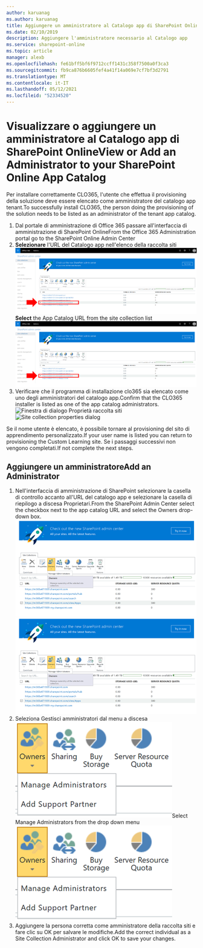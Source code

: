 ```yaml
---
author: karuanag
ms.author: karuanag
title: Aggiungere un amministratore al Catalogo app di SharePoint Online
ms.date: 02/10/2019
description: Aggiungere l'amministratore necessario al Catalogo app
ms.service: sharepoint-online
ms.topic: article
manager: alexb
ms.openlocfilehash: fe61bff5bf6f9712ccff1431c358f7500a0f3ca3
ms.sourcegitcommit: fb9ca876b6605fef4a41f14a069e7cf7bf3d2791
ms.translationtype: MT
ms.contentlocale: it-IT
ms.lasthandoff: 05/12/2021
ms.locfileid: "52334520"
---
```

# <a name="view-or-add-an-administrator-to-your-sharepoint-online-app-catalog"></a><span data-ttu-id="4efa6-103">Visualizzare o aggiungere un amministratore al Catalogo app di SharePoint Online</span><span class="sxs-lookup"><span data-stu-id="4efa6-103">View or Add an Administrator to your SharePoint Online App Catalog</span></span>

<span data-ttu-id="4efa6-104">Per installare correttamente CLO365, l'utente che effettua il provisioning della soluzione deve essere elencato come amministratore del catalogo app tenant.</span><span class="sxs-lookup"><span data-stu-id="4efa6-104">To successfully install CLO365, the person doing the provisioning of the solution needs to be listed as an administrator of the tenant app catalog.</span></span>

1. <span data-ttu-id="4efa6-105">Dal portale di amministrazione di Office 365 passare all'interfaccia di amministrazione di SharePoint Online</span><span class="sxs-lookup"><span data-stu-id="4efa6-105">From the Office 365 Administration portal go to the SharePoint Online Admin Center</span></span>
1. <span data-ttu-id="4efa6-106">**Selezionare** l'URL del Catalogo app nell'elenco della raccolta siti ![ Finestra di esempio con l'URL selezionato.](media/appadmin_url.png)</span><span class="sxs-lookup"><span data-stu-id="4efa6-106">**Select** the App Catalog URL from the site collection list ![Sample window with URL selected.](media/appadmin_url.png)</span></span>
1. <span data-ttu-id="4efa6-107">Verificare che il programma di installazione clo365 sia elencato come uno degli amministratori del catalogo app.</span><span class="sxs-lookup"><span data-stu-id="4efa6-107">Confirm that the CLO365 installer is listed as one of the app catalog administrators.</span></span>
<span data-ttu-id="4efa6-108">![Finestra di dialogo Proprietà raccolta siti](media/appadmin_dialog.png)</span><span class="sxs-lookup"><span data-stu-id="4efa6-108">![Site collection properties dialog](media/appadmin_dialog.png)</span></span>

<span data-ttu-id="4efa6-109">Se il nome utente è elencato, è possibile tornare al provisioning del sito di apprendimento personalizzato.</span><span class="sxs-lookup"><span data-stu-id="4efa6-109">If your user name is listed you can return to provisioning the Custom Learning site.</span></span>  <span data-ttu-id="4efa6-110">Se i passaggi successivi non vengono completati.</span><span class="sxs-lookup"><span data-stu-id="4efa6-110">If not complete the next steps.</span></span> 

## <a name="add-an-administrator"></a><span data-ttu-id="4efa6-111">Aggiungere un amministratore</span><span class="sxs-lookup"><span data-stu-id="4efa6-111">Add an Administrator</span></span>

1. <span data-ttu-id="4efa6-112">Nell'interfaccia di amministrazione di SharePoint selezionare la casella di controllo accanto all'URL del catalogo app e selezionare la casella di riepilogo a discesa Proprietari.</span><span class="sxs-lookup"><span data-stu-id="4efa6-112">From the SharePoint Admin Center select the checkbox next to the app catalog URL and select the Owners drop-down box.</span></span>
<span data-ttu-id="4efa6-113">![Opzione Proprietari selezionata nella scheda Raccolte siti.](media/appadmin_owner.png)</span><span class="sxs-lookup"><span data-stu-id="4efa6-113">![The Owners option selected on the Site Collections tab.](media/appadmin_owner.png)</span></span>
1. <span data-ttu-id="4efa6-114">Seleziona Gestisci amministratori dal menu a discesa ![ Visualizzazione dettagli dell'elenco a discesa Proprietari.](media/appadmin_manage.png)</span><span class="sxs-lookup"><span data-stu-id="4efa6-114">Select Manage Administrators from the drop down menu ![Detail view of the Owners dropdown.](media/appadmin_manage.png)</span></span>
1. <span data-ttu-id="4efa6-115">Aggiungere la persona corretta come amministratore della raccolta siti e fare clic su OK per salvare le modifiche.</span><span class="sxs-lookup"><span data-stu-id="4efa6-115">Add the correct individual as a Site Collection Administrator and click OK to save your changes.</span></span>
